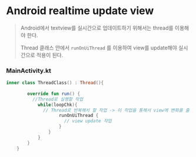 # Android realtime update view

> Android에서 textview를 실시간으로 업데이트하기 위해서는 thread를 이용해야 한다.
>
> Thread 클래스 안에서 `runOnUiThread` 를 이용하여 view를 update해야 실시간으로 적용이 된다.

### MainActivity.kt

```kotlin
inner class ThreadClass() : Thread(){
   
        override fun run() {
          //Thread로 실행할 작업
            while(loopChk){
              // Thread로 반복해서 할 작업 -> 이 작업을 통해서 view에 변화를 줄 작업을 한다. 
                    runOnUiThread {
                      // view update 작업
                    }
                }
            }
        }
    }
```



